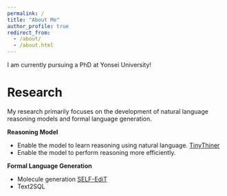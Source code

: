 ```yaml
---
permalink: /
title: "About Me"
author_profile: true
redirect_from: 
  - /about/
  - /about.html
---
```


I am currently pursuing a PhD at Yonsei University!

Research
======
My research primarily focuses on the development of natural language reasoning models and formal language generation.

**Reasoning Model**
* Enable the model to learn reasoning using natural language. [TinyThiner](https://arxiv.org/pdf/2412.08024)
* Enable the model to perform reasoning more efficiently.

**Formal Language Generation**
* Molecule generation [SELF-EdiT](https://link.springer.com/article/10.1007/s10489-023-04915-8)
* Text2SQL
